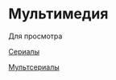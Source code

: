 # Мультимедия
Для просмотра

[Сериалы](https://github.com/CerberusIncorporated/movie/blob/master/series.md)

[Мультсериалы](https://github.com/CerberusIncorporated/movie/blob/master/mult.md)
